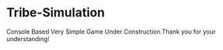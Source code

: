 # Tribe-Simulation
Console Based Very Simple Game
Under Construction.Thank you for your understanding!
